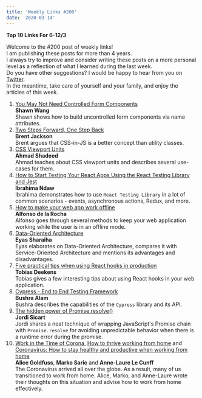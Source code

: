 ```yaml
---
title: 'Weekly Links #200'
date: '2020-03-14'
---
```


**Top 10 Links For 6-12/3**

Welcome to the #200 post of weekly links!  
I am publishing these posts for more than 4 years.  
I always try to improve and consider writing these posts on a more personal level as a reflection of what I learned during the last week.  
Do you have other suggestions? I would be happy to hear from you on [Twitter](https://twitter.com/LGutweter).  
In the meantime, take care of yourself and your family, and enjoy the articles of this week.

1. [You May Not Need Controlled Form Components](https://www.swyx.io/writing/no-controlled-forms/)  
   **Shawn Wang**  
   Shawn shows how to build uncontrolled form components via name attributes.
2. [Two Steps Forward, One Step Back](https://jxnblk.com/blog/two-steps-forward/)  
   **Brent Jackson**  
   Brent argues that CSS-in-JS is a better concept than utility classes.
3. [CSS Viewport Units](https://ishadeed.com/article/viewport-units/)  
   **Ahmad Shadeed**  
   Ahmad teaches about CSS viewport units and describes several use-cases for them.
4. [How to Start Testing Your React Apps Using the React Testing Library and Jest](https://www.ibrahima-ndaw.com/blog/react-testing-library-guide/)  
   **Ibrahima Ndaw**  
   Ibrahima demonstrates how to use `React Testing Library` in a lot of common scenarios - events, asynchronous actions, Redux, and more.
5. [How to make your web app work offline](https://adlrocha.substack.com/p/adlrocha-how-to-make-your-web-app)  
   **Alfonso de la Rocha**  
   Alfonso goes through several methods to keep your web application working while the user is in an offline mode.
6. [Data-Oriented Architecture](https://blog.eyas.sh/2020/03/data-oriented-architecture/)  
   **Eyas Sharaiha**  
   Eyas elaborates on Data-Oriented Architecture, compares it with Service-Oriented Architecture and mentions its advantages and disadvantages.
7. [Five practical tips when using React hooks in production](https://techblog.commercetools.com/five-practical-tips-when-using-react-hooks-in-production-990a79745229)  
   **Tobias Deekens**  
   Tobias gives a few interesting tips about using React hooks in your web application.
8. [Cypress - End to End Testing Framework](https://dev.to/bushraalam/cypress-end-to-end-testing-framework-3naa)  
   **Bushra Alam**  
   Bushra describes the capabilities of the `Cypress` library and its API.
9. [The hidden power of Promise.resolve()](https://codingwithjs.rocks/blog/the-hidden-power-of-promise-resolve)  
   **Jordi Sicart**  
   Jordi shares a neat technique of wrapping JavaScript's Promise chain with `Promise.resolve` for avoiding unpredictable behavior when there is a runtime error during the promise.
10. [Work in the Time of Corona](https://blog.alicegoldfuss.com/work-in-the-time-of-corona/), [How to thrive working from home](https://markosaric.com/remote-work/) and [Coronavirus: How to stay healthy and productive when working from home](https://nesslabs.com/working-from-home)  
    **Alice Goldfuss**, **Marko Saric** and **Anne-Laure Le Cunff**  
    The Coronavirus arrived all over the globe. As a result, many of us transitioned to work from home. Alice, Marko, and Anne-Laure wrote their thoughts on this situation and advise how to work from home effectively.
